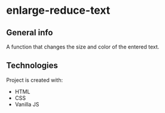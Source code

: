 # enlarge-reduce-text

## General info
A function that changes the size and color of the entered text.
	
## Technologies
Project is created with:
* HTML
* CSS
* Vanilla JS
	
